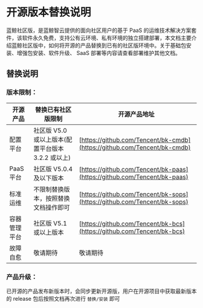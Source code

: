 # 开源版本替换说明

蓝鲸社区版，是蓝鲸智云提供的面向社区用户的基于 PaaS 的运维技术解决方案套件，该软件永久免费，支持公有云环境、私有环境的独立搭建部署，本文档主要介绍蓝鲸社区版中，如何将开源的产品替换到已有的社区版环境中。关于基础包安装、增强包安装、软件升级、 SaaS 部署等内容请查看部署维护其他文档。

## 替换说明

### 版本限制：

| 开源产品 | 替换已有社区版限制 | 开源产品地址  |
| --------- | -------- | ------- |
| 配置平台 | 社区版 V5.0 或以上版本(配置平台版本 3.2.2 或以上) | [https://github.com/Tencent/bk-cmdb](https://github.com/Tencent/bk-cmdb) |
| PaaS 平台 | 社区版 V5.0.4 及以下版本 | [https://github.com/Tencent/bk-paas](https://github.com/Tencent/bk-paas) |
| 标准运维 | 不限制替换版本，按照替换文档操作即可 | [https://github.com/Tencent/bk-sops](https://github.com/Tencent/bk-sops) |
| 容器管理平台 | 社区版 V5.1 或以上版本 | [https://github.com/Tencent/bk-bcs](https://github.com/Tencent/bk-bcs)  |
| 故障自愈 | 敬请期待 | 敬请期待 |

### 产品升级：

已开源的产品发布新版本时，会同步更新开源版，用户在开源项目中获取最新版本的 release 包后按照文档再次进行 `替换/安装` 即可
